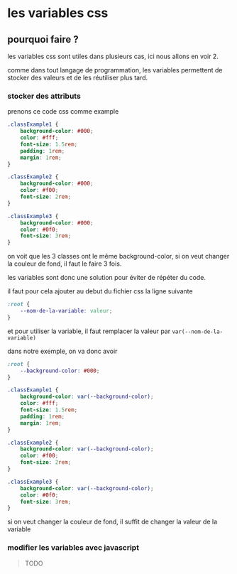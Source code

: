 # les variables css

## pourquoi faire ? 

les variables css sont utiles dans plusieurs cas, ici nous allons en voir 2. 

comme dans tout langage de programmation, les variables permettent de stocker des valeurs et de les réutiliser plus tard.

### stocker des attributs

prenons ce code css comme example

```css
.classExample1 {
    background-color: #000;
    color: #fff;
    font-size: 1.5rem;
    padding: 1rem;
    margin: 1rem;
}

.classExample2 {
    background-color: #000;
    color: #f00;
    font-size: 2rem;
}

.classExample3 {
    background-color: #000;
    color: #0f0;
    font-size: 3rem;
}
```

on voit que les 3 classes ont le même background-color, si on veut changer la couleur de fond, il faut le faire 3 fois.

les variables sont donc une solution pour éviter de répéter du code.

il faut pour cela ajouter au debut du fichier css la ligne suivante

```css
:root {
    --nom-de-la-variable: valeur;
}
```

et pour utiliser la variable, il faut remplacer la valeur par `var(--nom-de-la-variable)`

dans notre exemple, on va donc avoir

```css
:root {
    --background-color: #000;
}

.classExample1 {
    background-color: var(--background-color);
    color: #fff;
    font-size: 1.5rem;
    padding: 1rem;
    margin: 1rem;
}

.classExample2 {
    background-color: var(--background-color);
    color: #f00;
    font-size: 2rem;
}

.classExample3 {
    background-color: var(--background-color);
    color: #0f0;
    font-size: 3rem;
}
```

si on veut changer la couleur de fond, il suffit de changer la valeur de la variable

### modifier les variables avec javascript

> TODO